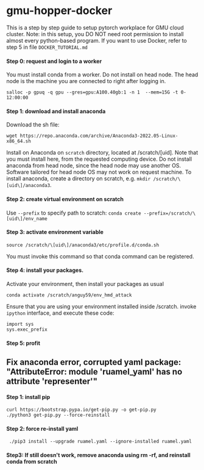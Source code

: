 # gmu-hopper-docker
This is a step by step guide to setup pytorch workplace for GMU cloud cluster. Note: in this setup, you DO NOT need root permission to install almost every python-based program.
If you want to use Docker, refer to step 5 in file `DOCKER_TUTORIAL.md`

#### Step 0: request and login to a worker
You must install conda from a worker. Do not install on head node. The head node is the machine you are connected to right after logging in.
```
salloc -p gpuq -q gpu --gres=gpu:A100.40gb:1 -n 1  --mem=15G -t 0-12:00:00
```


#### Step 1: download and install anaconda
Download the sh file:
```
wget https://repo.anaconda.com/archive/Anaconda3-2022.05-Linux-x86_64.sh
```

Install on Anaconda on `scratch` directory, located at /scratch/\[uid\]. Note that you must install here, from the requested computing device. Do not install anaconda from head node, since the head node may use another OS.
Software tailored for head node OS may not work on request machine. 
To install anaconda, create a directory on scratch, e.g. `mkdir /scratch/\[uid\]/anaconda3`.

#### Step 2: create virtual environment on scratch
Use `--prefix` to specify path to scratch:
```conda create --prefix=/scratch/\[uid\]/env_name```

#### Step 3: activate environment variable
```
source /scratch/\[uid\]/anaconda3/etc/profile.d/conda.sh
```
You must invoke this command so that conda command can be registered.

#### Step 4: install your packages.
Activate your environment, then install your packages as usual
```
conda activate /scratch/anguy59/env_hmd_attack
```

Ensure that you are using your environment installed inside /scratch. invoke `ipython` interface, and execute these code:
```
import sys
sys.exec_prefix
```

#### Step 5: profit



## Fix anaconda error, corrupted yaml package: "AttributeError: module 'ruamel_yaml' has no attribute 'representer'"
#### Step 1: install pip
```
curl https://bootstrap.pypa.io/get-pip.py -o get-pip.py
./python3 get-pip.py --force-reinstall
```

#### Step 2: force re-install yaml
```
 ./pip3 install --upgrade ruamel.yaml --ignore-installed ruamel.yaml
```

#### Step3: If still doesn't work, remove anaconda using rm -rf, and reinstall conda from scratch


